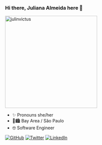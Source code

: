 ### Hi there, Juliana Almeida here 👋

<!--
**julinvictus/julinvictus** is a ✨ _special_ ✨ repository because its `README.md` (this file) appears on your GitHub profile.

Here are some ideas to get you started:

- 🔭 I’m currently working on ...
- 🌱 I’m currently learning ...
- 👯 I’m looking to collaborate on ...
- 🤔 I’m looking for help with ...
- 💬 Ask me about ...
- 📫 How to reach me: ...
- 😄 Pronouns: ...
- ⚡ Fun fact: ...
-->

<img src="https://julinvictus.s3-us-west-2.amazonaws.com/julinvictus.jpg" alt="julinvictus" width="300"/>

- ✨ Pronouns she/her <br>
- 🌁🏙 Bay Area / São Paulo <br>
- 🤓 Software Engineer

<a href="https://github.com/julinvictus"><img src="https://img.shields.io/github/followers/julinvictus.svg?label=GitHub&style=social" alt="GitHub"></a>
<a href="https://twitter.com/JFArebelyell"><img src="https://img.shields.io/twitter/follow/JFArebelyell?label=Twitter&style=social" alt="Twitter"></a>
<a href="https://www.linkedin.com/in/julianaalmeida78"><img src="https://img.shields.io/badge/LinkedIn--_.svg?style=social&logo=linkedin" alt="LinkedIn"></a>
